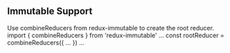 

## Immutable Support
Use combineReducers from redux-immutable to create the root reducer.
import { combineReducers } from 'redux-immutable'
...
const rootReducer = combineReducers({
  ...
})
...
